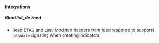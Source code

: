 #### Integrations
##### Blocklist_de Feed
- Read ETAG and Last-Modified headers from feed response to supports `noUpdate` signaling when creating indicators.
